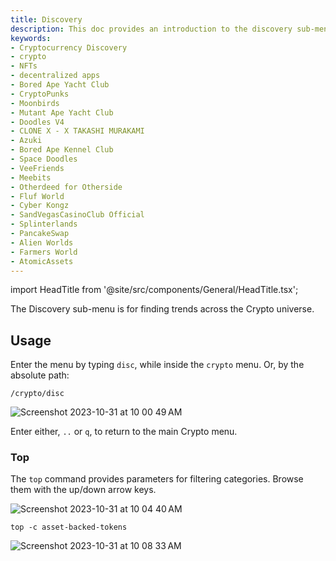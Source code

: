 ```yaml
---
title: Discovery
description: This doc provides an introduction to the discovery sub-menu within the Crypto menu of the OpenBB Terminal.
keywords:
- Cryptocurrency Discovery
- crypto
- NFTs
- decentralized apps
- Bored Ape Yacht Club
- CryptoPunks
- Moonbirds
- Mutant Ape Yacht Club
- Doodles V4
- CLONE X - X TAKASHI MURAKAMI
- Azuki
- Bored Ape Kennel Club
- Space Doodles
- VeeFriends
- Meebits
- Otherdeed for Otherside
- Fluf World
- Cyber Kongz
- SandVegasCasinoClub Official
- Splinterlands
- PancakeSwap
- Alien Worlds
- Farmers World
- AtomicAssets
---
```


import HeadTitle from '@site/src/components/General/HeadTitle.tsx';

<HeadTitle title="Discovery - Crypto - Menus | OpenBB Terminal Docs" />

The Discovery sub-menu is for finding trends across the Crypto universe.

## Usage

Enter the menu by typing `disc`, while inside the `crypto` menu. Or, by the absolute path:

```console
/crypto/disc
```

![Screenshot 2023-10-31 at 10 00 49 AM](https://github.com/OpenBB-finance/OpenBB/assets/85772166/d5dc6656-92fd-4781-936a-00900f60d23e)

Enter either, `..` or `q`, to return to the main Crypto menu.

### Top

The `top` command provides parameters for filtering categories.  Browse them with the up/down arrow keys.


![Screenshot 2023-10-31 at 10 04 40 AM](https://github.com/OpenBB-finance/OpenBB/assets/85772166/6c0e42fa-42d8-4244-a244-d8289e06adda)


```console
top -c asset-backed-tokens
```

![Screenshot 2023-10-31 at 10 08 33 AM](https://github.com/OpenBB-finance/OpenBB/assets/85772166/7f50bae5-7b2f-48fa-9d92-3bdb0751790e)

